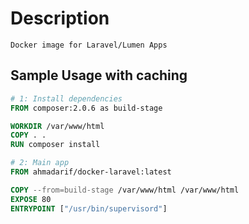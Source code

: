 # Description

    Docker image for Laravel/Lumen Apps

## Sample Usage with caching

```Dockerfile
# 1: Install dependencies
FROM composer:2.0.6 as build-stage

WORKDIR /var/www/html
COPY . .
RUN composer install

# 2: Main app
FROM ahmadarif/docker-laravel:latest

COPY --from=build-stage /var/www/html /var/www/html
EXPOSE 80
ENTRYPOINT ["/usr/bin/supervisord"]
```
